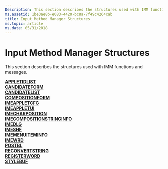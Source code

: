 ```yaml
---
Description: This section describes the structures used with IMM functions and messages.
ms.assetid: 1be3ae8b-e083-4420-bc8a-7f49c4264cab
title: Input Method Manager Structures
ms.topic: article
ms.date: 05/31/2018
---
```


# Input Method Manager Structures

This section describes the structures used with IMM functions and messages.

<dl>

[**APPLETIDLIST**](/windows/desktop/api/Imepad/ns-imepad-tagappletidlist)  
[**CANDIDATEFORM**](/windows/desktop/api/Imm/ns-imm-tagcandidateform)  
[**CANDIDATELIST**](/windows/desktop/api/Imm/ns-imm-tagcandidatelist)  
[**COMPOSITIONFORM**](/windows/desktop/api/Imm/ns-imm-tagcompositionform)  
[**IMEAPPLETCFG**](/windows/desktop/api/Imepad/ns-imepad-tagappletcfg)  
[**IMEAPPLETUI**](/windows/desktop/api/Imepad/ns-imepad-tagimeappletui)  
[**IMECHARPOSITION**](/windows/desktop/api/Imm/ns-imm-tagimecharposition)  
[**IMECOMPOSITIONSTRINGINFO**](/windows/desktop/api/Imepad/ns-imepad-tagimecompositionstringinfo)  
[**IMEDLG**](/windows/desktop/api/Msime/ns-msime-_imedlg)  
[**IMESHF**](/windows/desktop/api/Msime/ns-msime-_imeshf)  
[**IMEMENUITEMINFO**](/windows/desktop/api/Imm/ns-imm-tagimemenuiteminfoa)  
[**IMEWRD**](/windows/desktop/api/Msime/ns-msime-_imewrd)  
[**POSTBL**](/windows/desktop/api/Msime/ns-msime-_postbl)  
[**RECONVERTSTRING**](/windows/desktop/api/Imm/ns-imm-tagreconvertstring)  
[**REGISTERWORD**](/windows/desktop/api/Imm/ns-imm-tagregisterworda)  
[**STYLEBUF**](/windows/desktop/api/Imm/ns-imm-tagstylebufa)  
</dl>

 

 



